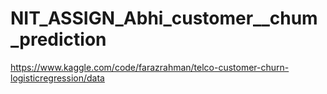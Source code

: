 # NIT_ASSIGN_Abhi_customer__chum_prediction
https://www.kaggle.com/code/farazrahman/telco-customer-churn-logisticregression/data
